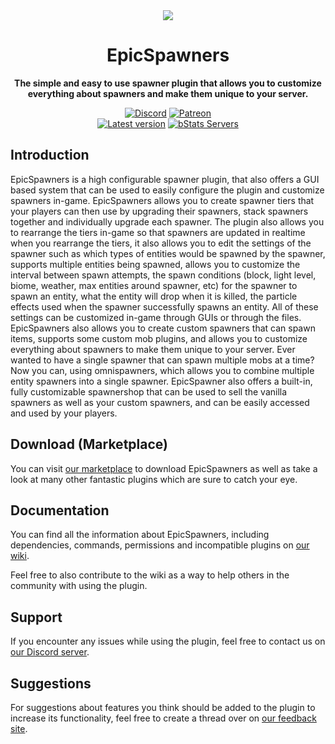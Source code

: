 <!--suppress HtmlDeprecatedAttribute -->
<div align="center">
<img src="https://cdn2.songoda.com/products/epicspawners/5vteSKAGiFo6ElBhkFqUuKO13ggH28GDO3tundgK.png">

# EpicSpawners
**The simple and easy to use spawner plugin that allows you to customize everything about spawners and make them unique to your server.**


[![Discord][Discord shield]][Discord invite]
[![Patreon][Patreon shield]][Patreon page]
<br>
[![Latest version][Latest version shield]][Marketplace page]
[![bStats Servers][bStats shield]][bStats page]
</div>


## Introduction
EpicSpawners is a high configurable spawner plugin, that also offers a GUI based system that can be used to easily configure the plugin and customize spawners in-game. EpicSpawners allows you to create spawner tiers that your players can then use by upgrading their spawners, stack spawners together and individually upgrade each spawner. The plugin also allows you to rearrange the tiers in-game so that spawners are updated in realtime when you rearrange the tiers, it also allows you to edit the settings of the spawner such as which types of entities would be spawned by the spawner, supports multiple entities being spawned, allows you to customize the interval between spawn attempts, the spawn conditions (block, light level, biome, weather, max entities around spawner, etc) for the spawner to spawn an entity, what the entity will drop when it is killed, the particle effects used when the spawner successfully spawns an entity. All of these settings can be customized in-game through GUIs or through the files. EpicSpawners also allows you to create custom spawners that can spawn items, supports some custom mob plugins, and allows you to customize everything about spawners to make them unique to your server.
Ever wanted to have a single spawner that can spawn multiple mobs at a time? Now you can, using omnispawners, which allows you to combine multiple entity spawners into a single spawner. EpicSpawner also offers a built-in, fully customizable spawnershop that can be used to sell the vanilla spawners as well as your custom spawners, and can be easily accessed and used by your players.

## Download (Marketplace)
You can visit [our marketplace][Marketplace page] to download EpicSpawners as well as take a
look at many other fantastic plugins which are sure to catch your eye.

## Documentation
You can find all the information about EpicSpawners, including dependencies, commands, permissions and incompatible
plugins on [our wiki][Plugin wiki].

Feel free to also contribute to the wiki as a way to help others in the community with using the plugin.

## Support
If you encounter any issues while using the plugin, feel free to contact us on
[our Discord server][Discord invite].

## Suggestions
For suggestions about features you think should be added to the plugin to increase its functionality, feel free to
create a thread over on [our feedback site](https://feedback.songoda.com).


[Marketplace page]: https://songoda.com/marketplace/product/13
[Plugin wiki]: https://wiki.craftaro.com/index.php/Epic_Spawners
[Patreon page]: https://www.patreon.com/join/songoda
[Discord invite]: https://discord.gg/craftaro
[bStats page]: https://bstats.org/plugin/bukkit/EpicSpawners/4181

[Patreon shield]: https://img.shields.io/badge/-Support_us_on_Patreon-F96854.svg?logo=patreon&style=flat&logoColor=white
[Discord shield]: https://img.shields.io/discord/293212540723396608?color=5865F2&label=Discord&logo=discord&logoColor=5865F2
[bStats shield]: https://img.shields.io/bstats/servers/4181?label=Servers
[Latest version shield]: https://img.shields.io/badge/dynamic/xml?style=flat&color=blue&logo=github&logoColor=white&label=Latest&url=https%3A%2F%2Fraw.githubusercontent.com%2Fsongoda%2FEpicSpawners%2Fmaster%2Fpom.xml&query=%2F*%5Blocal-name()%3D'project'%5D%2F*%5Blocal-name()%3D'version'%5D
